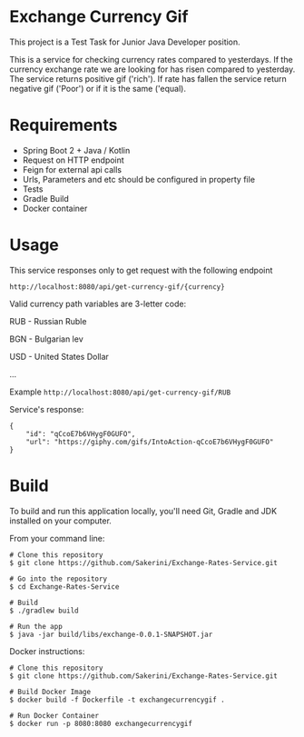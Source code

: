 
# Exchange Currency Gif

This project is a Test Task for Junior Java Developer position.

This is a service for checking currency rates compared to yesterdays.
If the currency exchange rate we are looking for has risen compared to yesterday. 
The service returns positive gif ('rich'). If rate has fallen the service return negative gif ('Poor')
or if it is the same ('equal).

Requirements
========
* Spring Boot 2 + Java / Kotlin
* Request on HTTP endpoint
* Feign for external api calls
* Urls, Parameters and etc should be configured in property file
* Tests
* Gradle Build
* Docker container

Usage
=====
This service responses only to get request with the following endpoint
```
http://localhost:8080/api/get-currency-gif/{currency}
```

Valid currency path variables are 3-letter code:

RUB - Russian Ruble

BGN - Bulgarian lev

USD - United States Dollar

...

Example `http://localhost:8080/api/get-currency-gif/RUB`

Service's response:

```
{
    "id": "qCcoE7b6VHygF0GUFO",
    "url": "https://giphy.com/gifs/IntoAction-qCcoE7b6VHygF0GUFO"
}
``` 

Build
=====
To build and run this application locally, you'll need Git, Gradle and JDK installed on your computer. 

From your command line:

```
# Clone this repository
$ git clone https://github.com/Sakerini/Exchange-Rates-Service.git

# Go into the repository
$ cd Exchange-Rates-Service

# Build
$ ./gradlew build

# Run the app
$ java -jar build/libs/exchange-0.0.1-SNAPSHOT.jar
```

Docker instructions:

```
# Clone this repository
$ git clone https://github.com/Sakerini/Exchange-Rates-Service.git

# Build Docker Image
$ docker build -f Dockerfile -t exchangecurrencygif .

# Run Docker Container
$ docker run -p 8080:8080 exchangecurrencygif

```